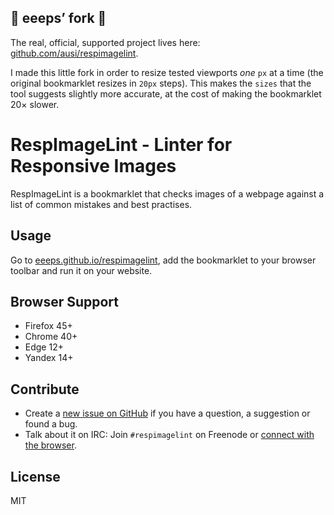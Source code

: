 ## 🚨 eeeps’ fork 🚨

The real, official, supported project lives here: [github.com/ausi/respimagelint](https://github.com/ausi/respimagelint).

I made this little fork in order to resize tested viewports *one* `px` at a time (the original bookmarklet resizes in `20px` steps). This makes the `sizes` that the tool suggests slightly more accurate, at the cost of making the bookmarklet 20× slower.

# RespImageLint - Linter for Responsive Images

RespImageLint is a bookmarklet that checks images of a webpage against a list of common mistakes and best practises.

## Usage

Go to [eeeps.github.io/respimagelint](https://eeeps.github.io/respimagelint/), add the bookmarklet to your browser toolbar and run it on your website.

## Browser Support

* Firefox 45+
* Chrome 40+
* Edge 12+
* Yandex 14+

## Contribute

* Create a [new issue on GitHub](https://github.com/ausi/respimagelint/issues/new) if you have a question, a suggestion or found a bug.
* Talk about it on IRC: Join `#respimagelint` on Freenode or [connect with the browser](https://webchat.freenode.net?randomnick=1&channels=%23respimagelint&prompt=1).

## License

MIT
